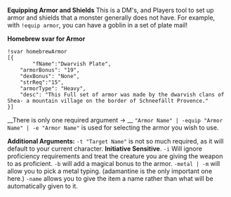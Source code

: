 **Equipping Armor and Shields**
This is a DM's, and Players tool to set up armor and shields that a monster generally does not have. For example, with `!equip armor`, you can have a goblin in a set of plate mail! 

**Homebrew svar for Armor**
```
!svar homebrewArmor
[{
        "fName":"Dwarvish Plate",
	"armorBonus": "19",
	"dexBonus": "None",
	"strReq":"15",
	"armorType": "Heavy",
	"desc": "This Full set of armor was made by the dwarvish clans of Shea- a mountain village on the border of Schneefällt Provence."
}]
```

__There is only one required argument -> __
`"Armor Name" | -equip "Armor Name" | -e "Armor Name"` is used for selecting the armor you wish to use. 

**Additional Arguments:**
`-t "Target Name"` is not so much required, as it will default to your current character. __Initiative Sensitive__. 
`-i` Will ignore proficiency requirements and treat the creature you are giving the weapon to as proficient. 
`-b` will add a magical bonus to the armor.
`-metal | -m` will allow you to pick a metal typing. (adamantine is the only important one here.)
`-name` allows you to give the item a name rather than what will be automatically given to it.
